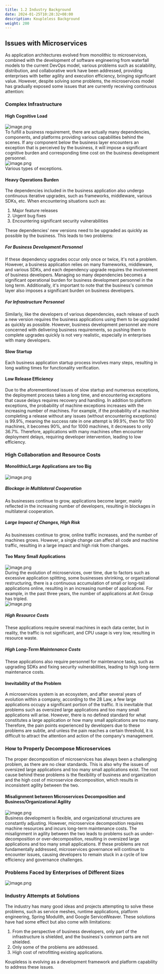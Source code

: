 ```yaml
---
title: 1.2 Industry Background
date: 2024-01-25T10:28:32+08:00
description: Koupleless Background
weight: 200
---
```


## Issues with Microservices
As application architectures evolved from monolithic to microservices, combined with the development of software engineering from waterfall models to the current DevOps model, various problems such as scalability, distribution, and collaborative work have been addressed, providing enterprises with better agility and execution efficiency, bringing significant value. However, despite solving some problems, the microservices model has gradually exposed some issues that are currently receiving continuous attention:

### Complex Infrastructure

#### High Cognitive Load
![image.png](https://intranetproxy.alipay.com/skylark/lark/0/2023/png/149473/1695086284703-13a90661-9735-4daa-a7ec-dfc3a28ca2bd.png#clientId=ue95e757a-3cd6-4&from=paste&height=260&id=ubf4cf860&originHeight=942&originWidth=1738&originalType=binary&ratio=2&rotation=0&showTitle=false&size=404365&status=done&style=none&taskId=udcdc41a4-9949-4f53-98ca-e722e63bfc8&title=&width=479)<br />To fulfill a business requirement, there are actually many dependencies, components, and platforms providing various capabilities behind the scenes. If any component below the business layer encounters an exception that is perceived by the business, it will impose a significant cognitive burden and corresponding time cost on the business development personnel.<br />![image.png](https://intranetproxy.alipay.com/skylark/lark/0/2023/png/149473/1695086591548-8ac5f4b6-b5e2-4ba4-aa1e-35ff6816634a.png#clientId=ue95e757a-3cd6-4&from=paste&height=200&id=ub7a3e5b4&originHeight=596&originWidth=582&originalType=binary&ratio=2&rotation=0&showTitle=false&size=415294&status=done&style=none&taskId=u6e187ff5-dade-4172-83e4-38a90d4ad38&title=&width=195)<br />Various types of exceptions.

#### Heavy Operations Burden
The dependencies included in the business application also undergo continuous iterative upgrades, such as frameworks, middleware, various SDKs, etc. When encountering situations such as:

1. Major feature releases
2. Urgent bug fixes
3. Encountering significant security vulnerabilities

These dependencies' new versions need to be upgraded as quickly as possible by the business. This leads to two problems:

##### For Business Development Personnel
If these dependency upgrades occur only once or twice, it's not a problem. However, a business application relies on many frameworks, middleware, and various SDKs, and each dependency upgrade requires the involvement of business developers. Managing so many dependencies becomes a significant operational burden for business development personnel in the long term. Additionally, it's important to note that the business's common layer also imposes a significant burden on business developers.
##### For Infrastructure Personnel
Similarly, like the developers of various dependencies, each release of such a new version requires the business applications using them to be upgraded as quickly as possible. However, business development personnel are more concerned with delivering business requirements, so pushing them to complete upgrades quickly is not very realistic, especially in enterprises with many developers.

#### Slow Startup
Each business application startup process involves many steps, resulting in long waiting times for functionality verification.

#### Low Release Efficiency
Due to the aforementioned issues of slow startup and numerous exceptions, the deployment process takes a long time, and encountering exceptions that cause delays requires recovery and handling. In addition to platform exceptions, the probability of machine exceptions increases with the increasing number of machines. For example, if the probability of a machine completing a release without any issues (without encountering exceptions) is 99.9%, meaning the success rate in one attempt is 99.9%, then for 100 machines, it becomes 90%, and for 1000 machines, it decreases to only 36.7%. Therefore, applications with many machines often encounter deployment delays, requiring developer intervention, leading to low efficiency.

### High Collaboration and Resource Costs

#### Monolithic/Large Applications are too Big

![image.png](https://intranetproxy.alipay.com/skylark/lark/0/2023/png/149473/1695109775918-de436da0-8187-45a8-a30a-62177a55181e.png#clientId=u02591eed-2e18-4&from=paste&height=106&id=u28baf164&originHeight=304&originWidth=1412&originalType=binary&ratio=2&rotation=0&showTitle=false&size=97660&status=done&style=none&taskId=u468dfc48-8b76-484e-abb6-36aed56dfd8&title=&width=494)

##### Blockage in Multilateral Cooperation
As businesses continue to grow, applications become larger, mainly reflected in the increasing number of developers, resulting in blockages in multilateral cooperation.

##### Large Impact of Changes, High Risk
As businesses continue to grow, online traffic increases, and the number of machines grows. However, a single change can affect all code and machine traffic, resulting in a large impact and high risk from changes.

#### Too Many Small Applications
![image.png](https://intranetproxy.alipay.com/skylark/lark/0/2023/png/149473/1695111071288-b27e64a3-ff6f-4457-9353-5a4b337faccf.png#clientId=u02591eed-2e18-4&from=paste&height=110&id=ua230cdfe&originHeight=302&originWidth=1404&originalType=binary&ratio=2&rotation=0&showTitle=false&size=76471&status=done&style=none&taskId=ua211c1f6-fe53-43fa-8be8-7da9a92e8cb&title=&width=512)<br />During the evolution of microservices, over time, due to factors such as excessive application splitting, some businesses shrinking, or organizational restructuring, there is a continuous accumulation of small or long-tail applications online, resulting in an increasing number of applications. For example, in the past three years, the number of applications at Ant Group has tripled.<br />![image.png](https://intranetproxy.alipay.com/skylark/lark/0/2023/png/149473/1695111122234-8a85eee7-bdf5-40c6-85e2-5955413f9c7d.png#clientId=u02591eed-2e18-4&from=paste&height=177&id=uf7c75dd0&originHeight=1182&originWidth=1538&originalType=binary&ratio=2&rotation=0&showTitle=false&size=140920&status=done&style=none&taskId=uaadf29d5-7052-4316-9073-5ce5a4f92d4&title=&width=230)


##### High Resource Costs
These applications require several machines in each data center, but in reality, the traffic is not significant, and CPU usage is very low, resulting in resource waste.

##### High Long-Term Maintenance Costs
These applications also require personnel for maintenance tasks, such as upgrading SDKs and fixing security vulnerabilities, leading to high long-term maintenance costs.

#### Inevitability of the Problem
A microservices system is an ecosystem, and after several years of evolution within a company, according to the 28 Law, a few large applications occupy a significant portion of the traffic. It is inevitable that problems such as oversized large applications and too many small applications will arise.
However, there is no defined standard for what constitutes a large application or how many small applications are too many. Therefore, the pain points experienced by developers due to these problems are subtle, and unless the pain reaches a certain threshold, it is difficult to attract the attention and action of the company's management.

### How to Properly Decompose Microservices
The proper decomposition of microservices has always been a challenging problem, as there are no clear standards. This is also why the issues of oversized large applications and too many small applications exist. The root cause behind these problems is the flexibility of business and organization and the high cost of microservice decomposition, which results in inconsistent agility between the two.

#### Misalignment between Microservices Decomposition and Business/Organizational Agility
![image.png](https://intranetproxy.alipay.com/skylark/lark/0/2023/png/149473/1695113016136-8d591312-1300-496e-9df8-a5ed1a49abe4.png#clientId=u02591eed-2e18-4&from=paste&height=201&id=u7ce79cce&originHeight=554&originWidth=1222&originalType=binary&ratio=2&rotation=0&showTitle=false&size=182342&status=done&style=none&taskId=uf3c867d4-2d82-4922-a6d9-6572ca3a1f7&title=&width=443)<br />Business development is flexible, and organizational structures are constantly adjusting. However, microservice decomposition requires machine resources and incurs long-term maintenance costs. The misalignment in agility between the two leads to problems such as under-decomposition or over-decomposition, resulting in oversized large applications and too many small applications. If these problems are not fundamentally addressed, microservices governance will continue to encounter issues, causing developers to remain stuck in a cycle of low efficiency and governance challenges.


### Problems Faced by Enterprises of Different Sizes
![image.png](https://intranetproxy.alipay.com/skylark/lark/0/2023/png/149473/1695131026232-1e25044b-d0d4-4a58-9d03-ef665365fbc6.png#clientId=ucec7e736-7c4f-4&from=paste&height=511&id=uc85ea670&originHeight=1022&originWidth=3766&originalType=binary&ratio=2&rotation=0&showTitle=false&size=244352&status=done&style=none&taskId=u18416169-fc43-47a4-8486-9e5e328552c&title=&width=1883)

### Industry Attempts at Solutions
The industry has many good ideas and projects attempting to solve these problems, such as service meshes, runtime applications, platform engineering, Spring Modulith, and Google ServiceWeaver. These solutions have had some effect but also come with limitations:

1. From the perspective of business developers, only part of the infrastructure is shielded, and the business's common parts are not shielded.
2. Only some of the problems are addressed.
3. High cost of retrofitting existing applications.

Koupleless is evolving as a development framework and platform capability to address these issues.

<br/>
<br/>
